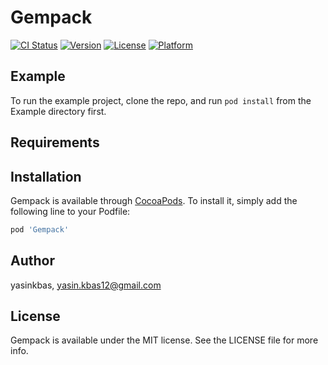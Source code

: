 # Gempack

[![CI Status](https://img.shields.io/travis/yasinkbas/Gempack.svg?style=flat)](https://travis-ci.org/yasinkbas/Gempack)
[![Version](https://img.shields.io/cocoapods/v/Gempack.svg?style=flat)](https://cocoapods.org/pods/Gempack)
[![License](https://img.shields.io/cocoapods/l/Gempack.svg?style=flat)](https://cocoapods.org/pods/Gempack)
[![Platform](https://img.shields.io/cocoapods/p/Gempack.svg?style=flat)](https://cocoapods.org/pods/Gempack)

## Example

To run the example project, clone the repo, and run `pod install` from the Example directory first.

## Requirements

## Installation

Gempack is available through [CocoaPods](https://cocoapods.org). To install
it, simply add the following line to your Podfile:

```ruby
pod 'Gempack'
```

## Author

yasinkbas, yasin.kbas12@gmail.com

## License

Gempack is available under the MIT license. See the LICENSE file for more info.
